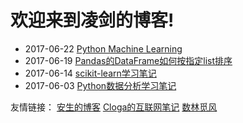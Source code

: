 # 欢迎来到凌剑的博客!

- 2017-06-22 [Python Machine Learning](http://nbviewer.jupyter.org/github/rasbt/python-machine-learning-book/tree/master/code)
- 2017-06-19 [Pandas的DataFrame如何按指定list排序](https://tynbl.github.io/article/lj/python-gzh/pandas-sorting-by-a-custom-list)
- 2017-06-14 [scikit-learn学习笔记](https://tynbl.github.io/article/lj/python-scikit-learn/python-scikit-learn-readme)
- 2017-06-03 [Python数据分析学习笔记](https://tynbl.github.io/article/lj/python-xxxy/python-xxxy-readme)

友情链接：
[安生的博客](https://blog.ansheng.me)
[Cloga的互联网笔记](http://cloga.info)
[数林觅风](https://woaielf.github.io)
